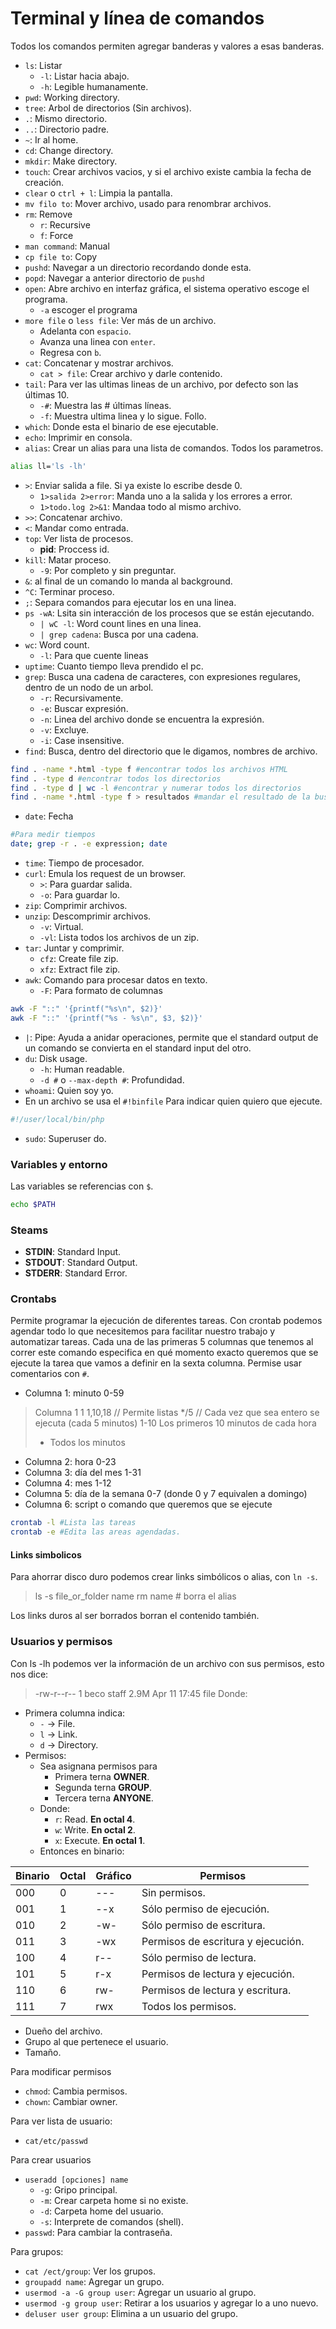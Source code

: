 # Terminal y línea de comandos
Todos los comandos permiten agregar banderas y valores a esas banderas.

- `ls`: Listar
    - `-l`: Listar hacia abajo.
    - `-h`: Legible humanamente.
- `pwd`: Working directory.
- `tree`: Arbol de directorios (Sin archivos).
- `.`: Mismo directorio.
- `..`: Directorio padre.
- `~`: Ir al home.
- `cd`: Change directory.
- `mkdir`: Make directory.
- `touch`: Crear archivos vacios, y si el archivo existe cambia la fecha de creación.
- `clear` o `ctrl + l`: Limpia la pantalla.
- `mv filo to`: Mover archivo, usado para renombrar archivos.
- `rm`: Remove
    - `r`: Recursive
    - `f`: Force
- `man command`: Manual
- `cp file to`: Copy
- `pushd`: Navegar a un directorio recordando donde esta.
- `popd`: Navegar a anterior directorio de `pushd`
- `open`: Abre archivo en interfaz gráfica, el sistema operativo escoge el programa.
    - `-a` escoger el programa
- `more file` o `less file`: Ver más de un archivo.
    - Adelanta con `espacio`.
    - Avanza una linea con `enter`.
    - Regresa con `b`.
- `cat`: Concatenar y mostrar archivos.
    - `cat > file`: Crear archivo y darle contenido.
- `tail`: Para ver las ultimas lineas de un archivo, por defecto son las últimas 10.
    - `-#`: Muestra las # últimas líneas.
    - `-f`: Muestra ultima linea y lo sigue. Follo.
- `which`: Donde esta el binario de ese ejecutable.
- `echo`: Imprimir en consola.
- `alias`: Crear un alias para una lista de comandos. Todos los parametros.
```bash
alias ll='ls -lh'
```
- `>`: Enviar salida a file. Si ya existe lo escribe desde 0.
    - `1>salida 2>error`: Manda uno a la salida y los errores a error.
    - `1>todo.log 2>&1`: Mandaa todo al mismo archivo.
- `>>`: Concatenar archivo.
- `<`: Mandar como entrada.
- `top`: Ver lista de procesos.
    - **pid**: Proccess id.
- `kill`: Matar proceso.
    - `-9`: Por completo y sin preguntar.
- `&`: al final de un comando lo manda al background. 
- `^C`: Terminar proceso.
- `;`: Separa comandos para ejecutar los en una linea.
- `ps -wA`: Lsita sin interacción de los procesos que se están ejecutando.
    - `| wC -l`: Word count lines en una linea.
    - `| grep cadena`: Busca por una cadena.
- `wc`: Word count.
    - `-l`: Para que cuente lineas
- `uptime`: Cuanto tiempo lleva prendido el pc.
- `grep`: Busca una cadena de caracteres, con expresiones regulares, dentro de un nodo de un arbol.
    - `-r`: Recursivamente.
    - `-e`: Buscar expresión.
    - `-n`: Linea del archivo donde se encuentra la expresión.
    - `-v`: Excluye.
    - `-i`: Case insensitive.
- `find`: Busca, dentro del directorio que le digamos, nombres de archivo.
```bash
find . -name *.html -type f #encontrar todos los archivos HTML
find . -type d #encontrar todos los directorios
find . -type d | wc -l #encontrar y numerar todos los directorios
find . -name *.html -type f > resultados #mandar el resultado de la busqueda a un archivo llamado resultados
```
- `date`: Fecha
```bash
#Para medir tiempos
date; grep -r . -e expression; date 
```
- `time`: Tiempo de procesador.
- `curl`: Emula los request de un browser. 
    - `>`: Para guardar salida.
    - `-o`: Para guardar lo.
- `zip`: Comprimir archivos.
- `unzip`: Descomprimir archivos.
    - `-v`: Virtual.
    - `-vl`: Lista todos los archivos de un zip.
- `tar`: Juntar y comprimir.
    - `cfz`: Create file zip.
    - `xfz`: Extract file zip.
- `awk`: Comando para procesar datos en texto.
    - `-F`: Para formato de columnas
```bash
awk -F "::" '{printf("%s\n", $2)}'
awk -F "::" '{printf("%s - %s\n", $3, $2)}'
```
- `|`: Pipe: Ayuda a anidar operaciones, permite que el standard output de un comando se convierta en el standard input del otro.
- `du`: Disk usage.
    - `-h`: Human readable.
    - `-d #` o `--max-depth #`: Profundidad. 
- `whoami`: Quien soy yo.
- En un archivo se usa el `#!binfile` Para indicar quien quiero que ejecute.
```bash
#!/user/local/bin/php
```
- `sudo`: Superuser do.

### Variables y entorno
Las variables se referencias con `$`.
```bash
echo $PATH
```

### Steams
- **STDIN**: Standard Input.
- **STDOUT**: Standard Output.
- **STDERR**: Standard Error.

### Crontabs
Permite programar la ejecución de diferentes tareas. Con crontab podemos agendar todo lo que necesitemos para facilitar nuestro trabajo y automatizar tareas.
Cada una de las primeras 5 columnas que tenemos al correr este comando especifica en qué momento exacto queremos que se ejecute la tarea que vamos a definir en la sexta columna. Permise usar comentarios con `#`.
- Columna 1: minuto 0-59

> Columna 1
> 1
> 1,10,18 // Permite listas
> */5 // Cada vez que sea entero se ejecuta (cada 5 minutos)
> 1-10 Los primeros 10 minutos de cada hora
> * Todos los minutos

- Columna 2: hora 0-23
- Columna 3: día del mes 1-31
- Columna 4: mes 1-12
- Columna 5: día de la semana 0-7 (donde 0 y 7 equivalen a domingo)
- Columna 6: script o comando que queremos que se ejecute

```bash
crontab -l #Lista las tareas
crontab -e #Edita las areas agendadas.
```

#### Links simbolicos
Para ahorrar disco duro podemos crear links simbólicos o alias, con `ln -s`.
> ls -s file_or_folder name
> rm name # borra el alias

Los links duros al ser borrados borran el contenido también.

### Usuarios y permisos
Con ls -lh podemos ver la información de un archivo con sus permisos, esto nos dice: 
> -rw-r--r-- 1 beco staff 2.9M Apr 11 17:45 file
Donde:
- Primera columna indica:
    - `-` -> File.
    - `l` -> Link.
    - `d` -> Directory.
- Permisos:
    - Sea asignana permisos para
        - Primera terna **OWNER**.
        - Segunda terna **GROUP**.
        - Tercera terna **ANYONE**.
    - Donde:
        - `r`: Read. **En octal 4**.
        - `w`: Write. **En octal 2**.
        - `x`: Execute. **En octal 1**.
    - Entonces en binario:
    
|   Binario |   Octal       | Gráfico       | Permisos                          |
|-----------|---------------|---------------|-----------------------------------|
|   000		|		0		|		---		| Sin permisos.                     |
|   001		|		1		|		--x		| Sólo permiso de ejecución.        |
|   010		|		2		|		-w-		| Sólo permiso de escritura.        |
|   011		|		3		|		-wx		| Permisos de escritura y ejecución.|
|   100		|		4		|		r--		| Sólo permiso de lectura.          |
|   101		|		5		|		r-x		| Permisos de lectura y ejecución.  |
|   110		|		6		|		rw-		| Permisos de lectura y escritura.  |
|   111		|		7		|		rwx		| Todos los permisos.               |

- Dueño del archivo.
- Grupo al que pertenece el usuario.
- Tamaño.

Para modificar permisos
- `chmod`: Cambia permisos.
- `chown`: Cambiar owner.

Para ver lista de usuario:
- `cat/etc/passwd`

Para crear usuarios
- `useradd [opciones] name`
    - `-g`: Gripo principal.
    - `-m`: Crear carpeta home si no existe.
    - `-d`: Carpeta home del usuario.
    - `-s`: Interprete de comandos (shell).
- `passwd`: Para cambiar la contraseña. 

Para grupos:
- `cat /ect/group`: Ver los grupos.
- `groupadd name`: Agregar un grupo.
- `usermod -a -G group user`: Agregar un usuario al grupo.
- `usermod -g group user`: Retirar a los usuarios y agregar lo a uno nuevo. 
- `deluser user group`: Elimina a un usuario del grupo.
